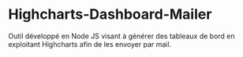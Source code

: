 # Highcharts-Dashboard-Mailer

Outil développé en Node JS visant à générer des tableaux de bord en exploitant Highcharts afin de les envoyer par mail.
